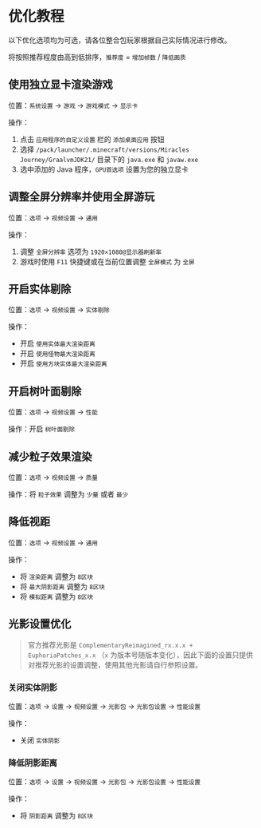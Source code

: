 # 优化教程

以下优化选项均为可选，请各位整合包玩家根据自己实际情况进行修改。

将按照推荐程度由高到低排序，`推荐度` = `增加帧数` / `降低画质`

## 使用独立显卡渲染游戏

位置：`系统设置` -> `游戏` -> `游戏模式` -> `显示卡`

操作：

1. 点击 `应用程序的自定义设置` 栏的 `添加桌面应用` 按钮
2. 选择 `/pack/launcher/.minecraft/versions/Miracles Journey/GraalvmJDK21/` 目录下的 `java.exe` 和 `javaw.exe`
3. 选中添加的 Java 程序，`GPU首选项` 设置为您的独立显卡

## 调整全屏分辨率并使用全屏游玩

位置：`选项` -> `视频设置` -> `通用`

操作：

1. 调整 `全屏分辨率` 选项为 `1920×1080@显示器刷新率`
2. 游戏时使用 `F11` 快捷键或在当前位置调整 `全屏模式` 为 `全屏`

## 开启实体剔除

位置：`选项` -> `视频设置` -> `实体剔除`

操作：

- 开启 `使用实体最大渲染距离`
- 开启 `使用怪物最大渲染距离`
- 开启 `使用方块实体最大渲染距离`

## 开启树叶面剔除

位置：`选项` -> `视频设置` -> `性能`

操作：开启 `树叶面剔除`

## 减少粒子效果渲染

位置：`选项` -> `视频设置` -> `质量`

操作：将 `粒子效果` 调整为 `少量` 或者 `最少`

## 降低视距

位置：`选项` -> `视频设置` -> `通用`

操作：

- 将 `渲染距离` 调整为 `8区块`
- 将 `最大阴影距离` 调整为 `8区块`
- 将 `模拟距离` 调整为 `8区块`

## 光影设置优化

> 官方推荐光影是 `ComplementaryReimagined_rx.x.x + EuphoriaPatches_x.x` （`x` 为版本号随版本变化），因此下面的设置只提供对推荐光影的设置调整，使用其他光影请自行参照设置。

### 关闭实体阴影

位置：`选项` -> `设置` -> `视频设置` -> `光影包` -> `光影包设置` -> `性能设置`

操作：

- 关闭 `实体阴影`

### 降低阴影距离

位置：`选项` -> `设置` -> `视频设置` -> `光影包` -> `光影包设置` -> `性能设置`

操作：

- 将 `阴影距离` 调整为 `8区块`

